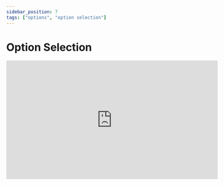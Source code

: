 ```yaml
---
sidebar_position: 7
tags: ["options", "option selection"]
---
```

# Option Selection

<iframe width="560" height="315" src="https://www.youtube.com/embed/HUn0qxb-H3c" title="YouTube video player" frameborder="0" allow="accelerometer; autoplay; clipboard-write; encrypted-media; gyroscope; picture-in-picture" allowfullscreen></iframe>

